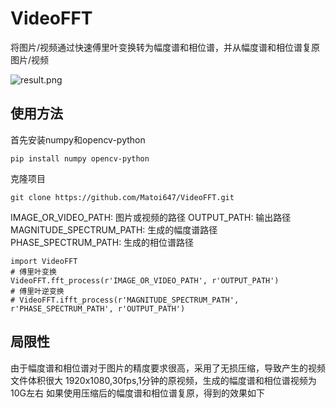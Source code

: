 # VideoFFT
将图片/视频通过快速傅里叶变换转为幅度谱和相位谱，并从幅度谱和相位谱复原图片/视频

![result.png](https://github.com/Matoi647/VideoFFT/blob/main/test/result.png)

## 使用方法
首先安装numpy和opencv-python
```
pip install numpy opencv-python
```
克隆项目
```
git clone https://github.com/Matoi647/VideoFFT.git
```
IMAGE_OR_VIDEO_PATH: 图片或视频的路径
OUTPUT_PATH: 输出路径
MAGNITUDE_SPECTRUM_PATH: 生成的幅度谱路径
PHASE_SPECTRUM_PATH: 生成的相位谱路径
```
import VideoFFT
# 傅里叶变换
VideoFFT.fft_process(r'IMAGE_OR_VIDEO_PATH', r'OUTPUT_PATH')
# 傅里叶逆变换
# VideoFFT.ifft_process(r'MAGNITUDE_SPECTRUM_PATH', r'PHASE_SPECTRUM_PATH', r'OUTPUT_PATH')
```

## 局限性
由于幅度谱和相位谱对于图片的精度要求很高，采用了无损压缩，导致产生的视频文件体积很大
1920x1080,30fps,1分钟的原视频，生成的幅度谱和相位谱视频为10G左右
如果使用压缩后的幅度谱和相位谱复原，得到的效果如下
